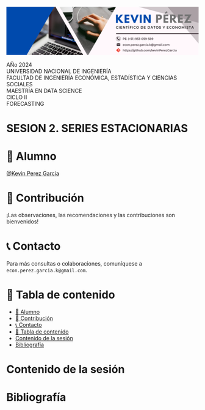 ![logo](https://github.com/kevinPerezGarcia/kevinPerezGarcia/blob/main/logo.png)

<p>
AÑo 2024 <br>
UNIVERSIDAD NACIONAL DE INGENIERÍA <br>
FACULTAD DE INGENIERÍA ECONÓMICA, ESTADÍSTICA Y CIENCIAS SOCIALES <br>
MAESTRÍA EN DATA SCIENCE <br>
CICLO II <br>
FORECASTING
</p>

<h1>SESION 2. SERIES ESTACIONARIAS</h1>

# 👥 Alumno

[@Kevin Perez Garcia](https://www.linkedin.com/in/kevinperezgarcia)

# 🤝 Contribución

¡Las observaciones, las recomendaciones y las contribuciones son bienvenidos!

# 📞 Contacto

Para más consultas o colaboraciones, comuníquese a `econ.perez.garcia.k@gmail.com`.

# 📌 Tabla de contenido
- [👥 Alumno](#-alumno)
- [🤝 Contribución](#-contribución)
- [📞 Contacto](#-contacto)
- [📌 Tabla de contenido](#-tabla-de-contenido)
- [Contenido de la sesión](#contenido-de-la-sesión)
- [Bibliografía](#bibliografía)

# Contenido de la sesión

# Bibliografía

